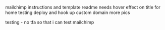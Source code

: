 mailchimp instructions and template
readme
needs hover effect on title for home
testing
deploy and hook up custom domain
more pics


testing - no tfa so that i can test mailchimp
